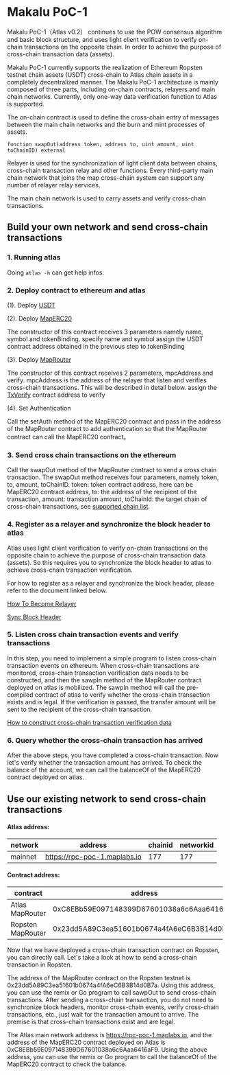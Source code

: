 # Makalu PoC-1

Makalu PoC-1（Atlas v0.2） continues to use the POW consensus algorithm and basic block structure, and uses light client verification to
verify on-chain transactions on the opposite chain. In order to achieve the purpose of cross-chain transaction data (assets).

Makalu PoC-1 currently supports the realization of Ethereum Ropsten testnet chain assets (USDT) cross-chain to Atlas chain
assets in a completely decentralized manner. The Makalu PoC-1 architecture is mainly composed of three parts, Including
on-chain contracts, relayers and main chain networks. Currently, only one-way data verification function to Atlas is supported.

The on-chain contract is used to define the cross-chain entry of messages between the main chain networks and the burn and mint processes of assets.
```Entrance
function swapOut(address token, address to, uint amount, uint toChainID) external
```

Relayer is used for the synchronization of light client data between chains, cross-chain transaction relay and other functions.
Every third-party main chain network that joins the map cross-chain system can support any number of relayer relay services.

The main chain network is used to carry assets and verify cross-chain transactions.


## Build your own network and send cross-chain transactions

### 1. Running atlas

Going `atlas -h` can get help infos.

### 2. Deploy contract to ethereum and atlas
(1). Deploy [USDT](https://github.com/mapprotocol/contracts/blob/884cc2b64ff14c01fa60251851537e2f877a14a2/contracts/Usdt.sol)

(2). Deploy [MapERC20](https://github.com/mapprotocol/contracts/blob/884cc2b64ff14c01fa60251851537e2f877a14a2/contracts/MapERC20.sol)

The constructor of this contract receives 3 parameters namely name, symbol and tokenBinding.
specify name and symbol assign the USDT contract address obtained in the previous step to tokenBinding

(3). Deploy [MapRouter](https://github.com/mapprotocol/contracts/blob/884cc2b64ff14c01fa60251851537e2f877a14a2/contracts/MapRouter.sol)

The constructor of this contract receives 2 parameters, mpcAddress and verify. mpcAddress is the address of the relayer 
that listen and verifies cross-chain transactions. This will be described in detail below. assign the
[TxVerify](../cross-chain/tx-verify/Tx-Verify-Contract.md#contract-address) contract address to verify

(4). Set Authentication

Call the setAuth method of the MapERC20 contract and pass in the address of the MapRouter contract to add
authentication so that the MapRouter contract can call the MapERC20 contract。

### 3. Send cross chain transactions on the ethereum
Call the swapOut method of the MapRouter contract to send a cross chain transaction. The swapOut method receives
four parameters, namely token, to, amount, toChainID. 
token: token contract address, here can be MapERC20 contract address,
to: the address of the recipient of the transaction, 
amount: transaction amount, 
toChainId: the target chain of cross-chain transactions,
see [supported chain list](../cross-chain/light-client-data/Header-Store-API.md#chain-identification-list).

### 4. Register as a relayer and synchronize the block header to atlas
Atlas uses light client verification to verify on-chain transactions on the opposite chain to achieve the purpose of 
cross-chain transaction data (assets). So this requires you to synchronize the block header to atlas to achieve 
cross-chain transaction verification.

For how to register as a relayer and synchronize the block header, please refer to the document linked below.

[How To Become Relayer](../map-protocol/relayer/QuickStart.md)

[Sync Block Header](../cross-chain/light-client-data/Header-Store-Contract.md)

### 5. Listen cross chain transaction events and verify transactions
In this step, you need to implement a simple program to listen cross-chain transaction events on ethereum. 
When cross-chain transactions are monitored, cross-chain transaction verification data needs to be constructed, 
and then the sawpIn method of the MapRouter contract deployed on atlas is mobilized. 
The sawpIn method will call the pre-compiled contract of atlas to verify whether the cross-chain transaction exists and is legal. 
If the verification is passed, the transfer amount will be sent to the recipient of the cross-chain transaction.

[How to construct cross-chain transaction verification data](../cross-chain/tx-verify/Tx-Verify-Contract.md#example)

### 6. Query whether the cross-chain transaction has arrived
After the above steps, you have completed a cross-chain transaction. Now let's verify whether the transaction amount has arrived. 
To check the balance of the account, we can call the balanceOf of the MapERC20 contract deployed on atlas.

## Use our existing network to send cross-chain transactions

#### Atlas  address:

| network  | address | chainid | networkid |
| -------- | ------  | ------ | ------ |
| mainnet  | https://rpc-poc-1.maplabs.io | 177 | 177 |

#### Contract address:

| contract| address |
| -------- | ------ |
| Atlas MapRouter | 0xC8EBb59E097148399D67601038a6c6Aaa6416aF9 |
| Ropsten MapRouter | 0x23dd5A89C3ea51601b0674a4fA6eC6B3B14d0B7a|

Now that we have deployed a cross-chain transaction contract on Ropsten, you can directly call.
Let's take a look at how to send a cross-chain transaction in Ropsten.

The address of the MapRouter contract on the Ropsten testnet is 0x23dd5A89C3ea51601b0674a4fA6eC6B3B14d0B7a. 
Using this address, you can use the remix or Go program to call sawpOut to send cross-chain transactions. 
After sending a cross-chain transaction, you do not need to synchronize block headers, monitor cross-chain events, 
verify cross-chain transactions, etc., just wait for the transaction amount to arrive. 
The premise is that cross-chain transactions exist and are legal.

The Atlas main network address is https://rpc-poc-1.maplabs.io, and the address of the MapERC20 contract deployed 
on Atlas is 0xC8EBb59E097148399D67601038a6c6Aaa6416aF9. Using the above address, you can use the remix or Go program to 
call the balanceOf of the MapERC20 contract to check the balance.

